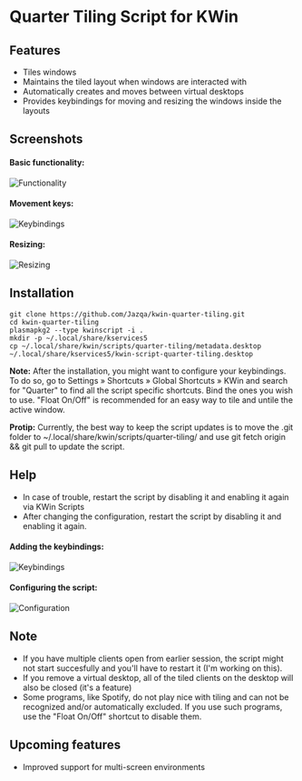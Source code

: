 # Quarter Tiling Script for KWin

## Features
- Tiles windows
- Maintains the tiled layout when windows are interacted with
- Automatically creates and moves between virtual desktops
- Provides keybindings for moving and resizing the windows inside the layouts


## Screenshots

#### Basic functionality: 
![Functionality](http://i.imgur.com/GYfyHTY.gif)

#### Movement keys:
![Keybindings](http://imgur.com/W3HzO5A.gif)

#### Resizing:
![Resizing](http://i.imgur.com/O9aoQPk.gif)


## Installation
    git clone https://github.com/Jazqa/kwin-quarter-tiling.git
    cd kwin-quarter-tiling
    plasmapkg2 --type kwinscript -i .
    mkdir -p ~/.local/share/kservices5
    cp ~/.local/share/kwin/scripts/quarter-tiling/metadata.desktop ~/.local/share/kservices5/kwin-script-quarter-tiling.desktop
**Note:** After the installation, you might want to configure your keybindings. To do so, go to Settings » Shortcuts » Global Shortcuts » KWin and search for "Quarter" to find all the script specific shortcuts. Bind the ones you wish to use. "Float On/Off" is recommended for an easy way to tile and untile the active window.

**Protip:** Currently, the best way to keep the script updates is to move the .git folder to ~/.local/share/kwin/scripts/quarter-tiling/ and use git fetch origin && git pull to update the script.


## Help
- In case of trouble, restart the script by disabling it and enabling it again via KWin Scripts
- After changing the configuration, restart the script by disabling it and enabling it again.

#### Adding the keybindings:
![Keybindings](http://i.imgur.com/K3cHAUG.png)


#### Configuring the script:
![Configuration](http://i.imgur.com/UfTBwCS.png)


## Note
- If you have multiple clients open from earlier session, the script might not start succesfully and you'll have to restart it (I'm working on this).
- If you remove a virtual desktop, all of the tiled clients on the desktop will also be closed (it's a feature)
- Some programs, like Spotify, do not play nice with tiling and can not be recognized and/or automatically excluded. If you use such programs, use the "Float On/Off" shortcut to disable them.

## Upcoming features
- Improved support for multi-screen environments

